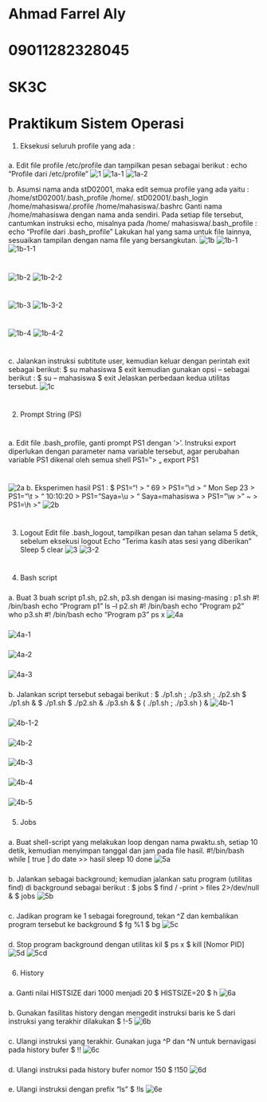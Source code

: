 # Ahmad Farrel Aly
# 09011282328045
# SK3C
# Praktikum Sistem Operasi

1. Eksekusi seluruh profile yang ada :
###
a. Edit file profile /etc/profile dan tampilkan pesan sebagai berikut : echo “Profile dari /etc/profile” 
 ![1](./Tugas6/1.png)  ![1a-1](./Tugas6/1a-1.png)  ![1a-2](./Tugas6/1a-2.png)

b. Asumsi nama anda stD02001, maka edit semua profile yang ada yaitu :
/home/stD02001/.bash_profile
/home/. stD02001/.bash_login
/home/mahasiswa/.profile
/home/mahasiswa/.bashrc
Ganti nama /home/mahasiswa dengan nama anda sendiri. Pada setiap file tersebut, cantumkan instruksi echo, misalnya pada /home/ mahasiswa/.bash_profile : echo “Profile dari .bash_profile” Lakukan hal yang sama untuk file lainnya, sesuaikan tampilan dengan nama file yang bersangkutan. ![1b](./Tugas6/1b.png) ![1b-1](./Tugas6/1b-1.png)  ![1b-1-1](./Tugas6/1b-1-1.png)
# ############
![1b-2](./Tugas6/1b-2.png)  ![1b-2-2](./Tugas6/1b-2-2.png)
# ############
![1b-3](./Tugas6/1b-3.png)  ![1b-3-2](./Tugas6/1b-3-2.png)
# ############
![1b-4](./Tugas6/1b-4.png)  ![1b-4-2](./Tugas6/1b-4-2.png)
# ############
c. Jalankan instruksi subtitute user, kemudian keluar dengan perintah exit sebagai berikut:
$ su mahasiswa
$ exit
kemudian gunakan opsi – sebagai berikut :
$ su – mahasiswa
$ exit
Jelaskan perbedaan kedua utilitas tersebut. ![1c](./Tugas6/1c.png)
# ############
2. Prompt String (PS) 
# ############
a. Edit file .bash_profile, ganti prompt PS1 dengan ‘>’. Instruksi export diperlukan dengan
parameter nama variable tersebut, agar perubahan variable PS1 dikenal oleh semua shell
PS1=‟> „
export PS1
# ############
![2a](./Tugas6/2a.png)
b. Eksperimen hasil PS1 : $ PS1=“\! > “
69 > PS1=”\d > “
Mon Sep 23 > PS1=”\t > “
10:10:20 > PS1=”Saya=\u > “
Saya=mahasiswa > PS1=”\w >”
~ > PS1=\h >” ![2b](./Tugas6/2b.png)
# ############
3. Logout
Edit file .bash_logout, tampilkan pesan dan tahan selama 5 detik, sebelum eksekusi logout
Echo “Terima kasih atas sesi yang diberikan”
Sleep 5
clear ![3](./Tugas6/3.png)
![3-2](./Tugas6/3-2.png)
# #############
4. Bash script
###
a. Buat 3 buah script p1.sh, p2.sh, p3.sh dengan isi masing-masing :
p1.sh
#! /bin/bash
echo “Program p1”
ls –l
p2.sh
#! /bin/bash
echo “Program p2”
who
p3.sh
#! /bin/bash
echo “Program p3”
ps x
![4a](./Tugas6/4a.png)
###
![4a-1](./Tugas6/4a-1.png)
###
![4a-2](./Tugas6/4a-2.png)
###
![4a-3](./Tugas6/4a-3.png)
###
b. Jalankan script tersebut sebagai berikut :
$ ./p1.sh ; ./p3.sh ; ./p2.sh
$ ./p1.sh &
$ ./p1.sh $ ./p2.sh & ./p3.sh &
$ ( ./p1.sh ; ./p3.sh ) & 
![4b-1](./Tugas6/4b-1.png)
###
![4b-1-2](./Tugas6/4b-1-2.png)
###
![4b-2](./Tugas6/4b-2.png)
###
![4b-3](./Tugas6/4b-3.png)
###
![4b-4](./Tugas6/4b-4.png)
###
![4b-5](./Tugas6/4b-5.png)
###
5. Jobs
### 
a. Buat shell-script yang melakukan loop dengan nama pwaktu.sh, setiap 10 detik, kemudian menyimpan tanggal dan jam pada file hasil. #!/bin/bash
while [ true ]
do
date >> hasil
sleep 10
done 
![5a](./Tugas6/5a.png)
###
b. Jalankan sebagai background; kemudian jalankan satu program (utilitas find) di background
sebagai berikut :
$ jobs
$ find / -print > files 2>/dev/null &
$ jobs
![5b](./Tugas6/5b.png)
###
c. Jadikan program ke 1 sebagai foreground, tekan ^Z dan kembalikan program tersebut ke
background
$ fg %1
$ bg
![5c](./Tugas6/5c.png)
###
d. Stop program background dengan utilitas kil
$ ps x
$ kill [Nomor PID] 
![5d](./Tugas6/5d.png)
![5cd](./Tugas6/5cd.png)
###
6. History
###
a. Ganti nilai HISTSIZE dari 1000 menjadi 20
$ HISTSIZE=20
$ h
![6a](./Tugas6/6a.png)
###
b. Gunakan fasilitas history dengan mengedit instruksi baris ke 5 dari instruksi yang terakhir
dilakukan
$ !-5
![6b](./Tugas6/6b.png)
###
c. Ulangi instruksi yang terakhir. Gunakan juga ^P dan ^N untuk bernavigasi pada history bufer
$ !! 
![6c](./Tugas6/6c.png)
###
d. Ulangi instruksi pada history bufer nomor 150
$ !150
![6d](./Tugas6/6d.png)
###
e. Ulangi instruksi dengan prefix “ls”
$ !ls
![6e](./Tugas6/6e.png)
